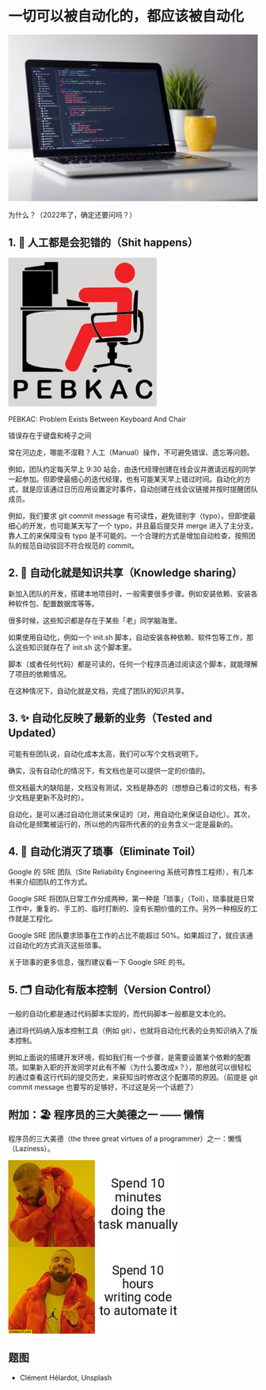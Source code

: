 # 一切可以被自动化的，都应该被自动化

![Automation](../../images/posts/2022/0313/automation.jpeg)

为什么？（2022年了，确定还要问吗？）

## 1. 💩 人工都是会犯错的（Shit happens）

[![PEBKAC: Problem Exists Between Keyboard And Chair](../../images/posts/2022/0313/PEBKAC_small.jpeg)](../../images/posts/2022/0313/PEBKAC.jpeg)

PEBKAC: Problem Exists Between Keyboard And Chair

错误存在于键盘和椅子之间

常在河边走，哪能不湿鞋？人工（Manual）操作，不可避免错误、遗忘等问题。

例如，团队约定每天早上 9:30 站会，由迭代经理创建在线会议并邀请远程的同学一起参加。但即使最细心的迭代经理，也有可能某天早上错过时间。自动化的方式，就是应该通过日历应用设置定时事件，自动创建在线会议链接并按时提醒团队成员。

例如，我们要求 git commit message 有可读性，避免错别字（typo）。但即使最细心的开发，也可能某天写了一个 typo，并且最后提交并 merge 进入了主分支。靠人工的来保障没有 typo 是不可能的。一个合理的方式是增加自动检查，按照团队的规范自动驳回不符合规范的 commit。

## 2. 📖 自动化就是知识共享（Knowledge sharing）

新加入团队的开发，搭建本地项目时，一般需要很多步骤。例如安装依赖、安装各种软件包、配置数据库等等。

很多时候，这些知识都是存在于某些「老」同学脑海里。

如果使用自动化，例如一个 init.sh 脚本，自动安装各种依赖、软件包等工作，那么这些知识就存在了 init.sh 这个脚本里。

脚本（或者任何代码）都是可读的，任何一个程序员通过阅读这个脚本，就能理解了项目的依赖情况。

在这种情况下，自动化就是文档，完成了团队的知识共享。

## 3. ✨ 自动化反映了最新的业务（Tested and Updated）

可能有些团队说，自动化成本太高，我们可以写个文档说明下。

确实，没有自动化的情况下，有文档也是可以提供一定的价值的。

但文档最大的缺陷是，文档没有测试，文档是静态的（想想自己看过的文档，有多少文档是更新不及时的）。

自动化，是可以通过自动化测试来保证的（对，用自动化来保证自动化）。其次，自动化是频繁被运行的，所以他的内容所代表的的业务含义一定是最新的。

## 4. 🧹 自动化消灭了琐事（Eliminate Toil）

Google 的 SRE 团队（Site Reliability Engineering 系统可靠性工程师），有几本书来介绍团队的工作方式。

Google SRE 将团队日常工作分成两种，第一种是「琐事」（Toil），琐事就是日常工作中，重复的、手工的、临时打断的、没有长期价值的工作。另外一种相反的工作就是工程化。

Google SRE 团队要求琐事在工作的占比不能超过 50%。如果超过了，就应该通过自动化的方式消灭这些琐事。

关于琐事的更多信息，强烈建议看一下 Google SRE 的书。

## 5. 🗂 自动化有版本控制（Version Control）

一般的自动化都是通过代码脚本实现的，而代码脚本一般都是文本化的。

通过将代码纳入版本控制工具（例如 git），也就将自动化代表的业务知识纳入了版本控制。

例如上面说的搭建开发环境，假如我们有一个步骤，是需要设置某个依赖的配置项。如果新入职的开发同学对此有不解（为什么要改成x？），那他就可以很轻松的通过查看这行代码的提交历史，来获知当时修改这个配置项的原因。（前提是 git commit message 也要写的足够好，不过这是另一个话题了）

## 附加：🏖 程序员的三大美德之一 —— 懒惰

程序员的三大美德（the three great virtues of a programmer）之一：懒惰（Laziness）。

[![10 minutes vs 10 hours](../../images/posts/2022/0313/spend-10-minutes-doing-the-task-manually-vs-spend-10-hours-writing-code-to-automate-it-drake_small.jpeg)](../../images/posts/2022/0313/spend-10-minutes-doing-the-task-manually-vs-spend-10-hours-writing-code-to-automate-it-drake.jpeg)

## 题图

* Clément Hélardot, Unsplash
